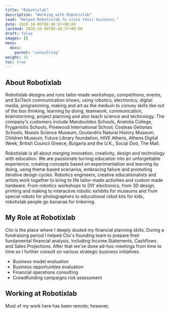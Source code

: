 ```yaml
---
title: "Robotixlab"
description: "Working with Robotixlab"
lead: "Helped Robotixlab to scale their business."
date: 2020-10-06T08:48:57+00:00
lastmod: 2020-10-06T08:48:57+00:00
draft: false
images: []
menu:
  docs:
    parent: "consulting"
weight: 31
toc: true
---
```


## About Robotixlab

Robotixlab designs and runs tailor-made workshops, competitions, events, and SciTech communication shows, using robotics, electronics, digital media, programming, making and art as the medium to convey skills like out of the box thinking, learning by doing, teamwork, communication, brainstorming, project planning and also teach science and technology. The company's customers include Mandoulides Schools, Anatolia College, Fryganiotis Schools, Pinewood International School, Costeas Geitonas Schools, Noesis Science Museum, Goulandris Natural History Museum, Children Museum, Future Library foundation, HIVE Athens, Athens Digital Week, British Council Greece, Bulgaria and the U.K., Social Doo, The Mall.

Robotixlab is all about merging innovation, creativity, design and technology with education. We are passionate turning education into an unforgettable experience, creating concepts based on experimentation and learning by doing, using theme based scenarios, embracing failure and promoting iterative design cycles. Robotics engineers, creative educationalists and artists work together to bring to life tailor-made activities and custom made hardware. From robotics workshops to DIY electronics, from 3D design, printing and making to interactive robotic exhibits for museums and from special robots for photographers to educational robot kits for kids, robotixlab people go bananas for tinkering.

## My Role at Robotixlab

Clio is the place where I deeply dusted my financial planning skills. During a fundraising period I helped Clio's founding team to prepare their fundamental financial analysis, including Income Statements, Cashflows and Sales Projections. After that we've done ad-hoc meetings from time to time so I further consult on various strategic business initiatives.

* Business model evaluation
* Business opportunities evaluation
* Financial operations consulting
* Crowdfunding campaigns risk assessment

## Working at Robotixlab

Most of my work here has been remote; however,
